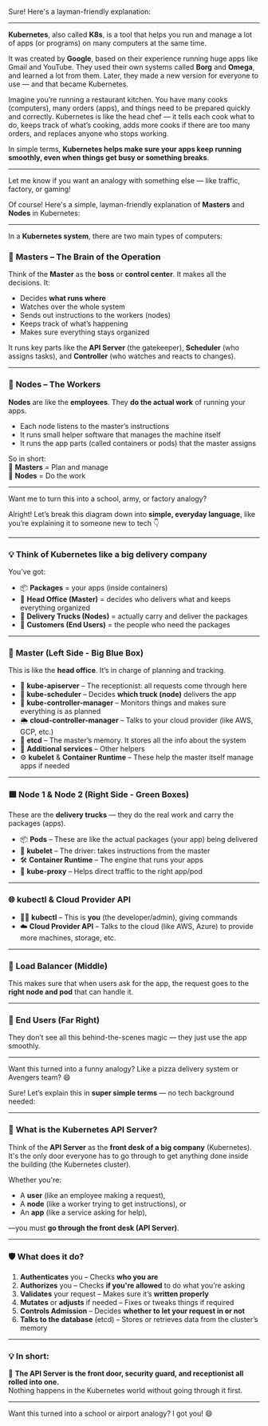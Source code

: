 Sure! Here's a layman-friendly explanation:

---

**Kubernetes**, also called **K8s**, is a tool that helps you run and manage a lot of apps (or programs) on many computers at the same time.

It was created by **Google**, based on their experience running huge apps like Gmail and YouTube. They used their own systems called **Borg** and **Omega**, and learned a lot from them. Later, they made a new version for everyone to use — and that became Kubernetes.

Imagine you’re running a restaurant kitchen. You have many cooks (computers), many orders (apps), and things need to be prepared quickly and correctly. Kubernetes is like the head chef — it tells each cook what to do, keeps track of what’s cooking, adds more cooks if there are too many orders, and replaces anyone who stops working.

In simple terms, **Kubernetes helps make sure your apps keep running smoothly, even when things get busy or something breaks**.

---

Let me know if you want an analogy with something else — like traffic, factory, or gaming!


Of course! Here's a simple, layman-friendly explanation of **Masters** and **Nodes** in Kubernetes:

---

In a **Kubernetes system**, there are two main types of computers:

### 🧠 **Masters** – The Brain of the Operation  
Think of the **Master** as the **boss** or **control center**. It makes all the decisions. It:

- Decides **what runs where**  
- Watches over the whole system  
- Sends out instructions to the workers (nodes)  
- Keeps track of what’s happening  
- Makes sure everything stays organized

It runs key parts like the **API Server** (the gatekeeper), **Scheduler** (who assigns tasks), and **Controller** (who watches and reacts to changes).

---

### 💪 **Nodes** – The Workers  
**Nodes** are like the **employees**. They **do the actual work** of running your apps.

- Each node listens to the master’s instructions  
- It runs small helper software that manages the machine itself  
- It runs the app parts (called containers or pods) that the master assigns

So in short:  
🧠 **Masters** = Plan and manage  
💪 **Nodes** = Do the work

---

Want me to turn this into a school, army, or factory analogy?


Alright! Let’s break this diagram down into **simple, everyday language**, like you’re explaining it to someone new to tech 👇

---

### 💡 **Think of Kubernetes like a big delivery company**

You’ve got:

- 📦 **Packages** = your apps (inside containers)
- 🏢 **Head Office (Master)** = decides who delivers what and keeps everything organized
- 🚚 **Delivery Trucks (Nodes)** = actually carry and deliver the packages
- 👥 **Customers (End Users)** = the people who need the packages

---

### 🔷 **Master (Left Side - Big Blue Box)**  
This is like the **head office**. It’s in charge of planning and tracking.

- 🧠 **kube-apiserver** – The receptionist: all requests come through here  
- 📅 **kube-scheduler** – Decides **which truck (node)** delivers the app  
- 👀 **kube-controller-manager** – Monitors things and makes sure everything is as planned  
- 🌦️ **cloud-controller-manager** – Talks to your cloud provider (like AWS, GCP, etc.)  
- 📘 **etcd** – The master’s memory. It stores all the info about the system  
- 🧩 **Additional services** – Other helpers  
- ⚙️ **kubelet** & **Container Runtime** – These help the master itself manage apps if needed

---

### 🟩 **Node 1 & Node 2 (Right Side - Green Boxes)**  
These are the **delivery trucks** — they do the real work and carry the packages (apps).

- 📦 **Pods** – These are like the actual packages (your app) being delivered  
- 🔄 **kubelet** – The driver: takes instructions from the master  
- 🛠️ **Container Runtime** – The engine that runs your apps  
- 🔁 **kube-proxy** – Helps direct traffic to the right app/pod

---

### 🌐 **kubectl & Cloud Provider API**  
- 🧑‍💻 **kubectl** – This is **you** (the developer/admin), giving commands  
- ☁️ **Cloud Provider API** – Talks to the cloud (like AWS, Azure) to provide more machines, storage, etc.

---

### 🔶 **Load Balancer (Middle)**  
This makes sure that when users ask for the app, the request goes to the **right node and pod** that can handle it.

---

### 👥 **End Users (Far Right)**  
They don’t see all this behind-the-scenes magic — they just use the app smoothly.

---

Want this turned into a funny analogy? Like a pizza delivery system or Avengers team? 😄



Sure! Let’s explain this in **super simple terms** — no tech background needed:

---

### 🚪 **What is the Kubernetes API Server?**

Think of the **API Server** as the **front desk of a big company** (Kubernetes). It's the only door everyone has to go through to get anything done inside the building (the Kubernetes cluster).

Whether you're:
- A **user** (like an employee making a request),
- A **node** (like a worker trying to get instructions), or
- An **app** (like a service asking for help),

—you must **go through the front desk (API Server)**.

---

### 🛡️ What does it do?

1. **Authenticates** you – Checks **who you are**  
2. **Authorizes** you – Checks **if you're allowed** to do what you’re asking  
3. **Validates** your request – Makes sure it’s **written properly**  
4. **Mutates** or **adjusts** if needed – Fixes or tweaks things if required  
5. **Controls Admission** – Decides **whether to let your request in or not**  
6. **Talks to the database** (etcd) – Stores or retrieves data from the cluster’s memory

---

### 💡 In short:

📌 **The API Server is the front door, security guard, and receptionist all rolled into one.**  
Nothing happens in the Kubernetes world without going through it first.

---

Want this turned into a school or airport analogy? I got you! 😄